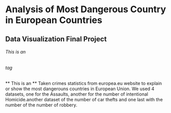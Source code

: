 #  Analysis of Most Dangerous Country in European Countries 
## Data Visualization Final Project

###### This is an <h6> tag
** This is an **
Taken crimes statistics from europea.eu website to explain or show the most dangerouns countries in European Union. We used 4 datasets, one for the Assaults, another for the number of intentional Homicide.another dataset of the number of car thefts and one last with the number of the number of robbery.
